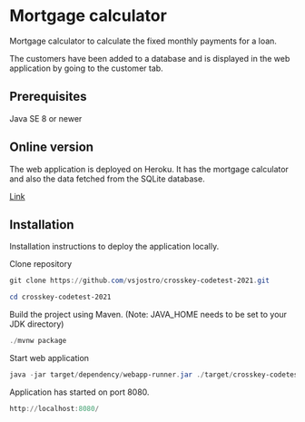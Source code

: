 # Mortgage calculator

Mortgage calculator to calculate the fixed monthly payments for a loan.  

The customers have been added to a database and is displayed in the web application by going to the customer tab.

## Prerequisites 
Java SE 8 or newer

## Online version

The web application is deployed on Heroku. It has the mortgage calculator and also the data fetched from the SQLite database. 

[Link](https://crosskey-codetest-vsjostro.herokuapp.com/)


## Installation

Installation instructions to deploy the application locally. 

Clone repository
```ps1
git clone https://github.com/vsjostro/crosskey-codetest-2021.git
```

```ps1
cd crosskey-codetest-2021
```

Build the project using Maven. (Note: JAVA_HOME needs to be set to your JDK directory)
```ps1
./mvnw package
```

Start web application
```ps1
java -jar target/dependency/webapp-runner.jar ./target/crosskey-codetest-2021-1.0-SNAPSHOT.war
```

Application has started on port 8080.
```ps1
http://localhost:8080/
```
